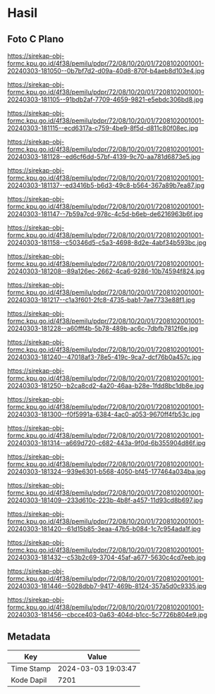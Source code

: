 # Hasil

## Foto C Plano

https://sirekap-obj-formc.kpu.go.id/4f38/pemilu/pdpr/72/08/10/20/01/7208102001001-20240303-181050--0b7bf7d2-d09a-40d8-870f-b4aeb8d103e4.jpg

https://sirekap-obj-formc.kpu.go.id/4f38/pemilu/pdpr/72/08/10/20/01/7208102001001-20240303-181105--91bdb2af-7709-4659-9821-e5ebdc306bd8.jpg

https://sirekap-obj-formc.kpu.go.id/4f38/pemilu/pdpr/72/08/10/20/01/7208102001001-20240303-181115--ecd6317a-c759-4be9-8f5d-d811c80f08ec.jpg

https://sirekap-obj-formc.kpu.go.id/4f38/pemilu/pdpr/72/08/10/20/01/7208102001001-20240303-181128--ed6cf6dd-57bf-4139-9c70-aa781d6873e5.jpg

https://sirekap-obj-formc.kpu.go.id/4f38/pemilu/pdpr/72/08/10/20/01/7208102001001-20240303-181137--ed3416b5-b6d3-49c8-b564-367a89b7ea87.jpg

https://sirekap-obj-formc.kpu.go.id/4f38/pemilu/pdpr/72/08/10/20/01/7208102001001-20240303-181147--7b59a7cd-978c-4c5d-b6eb-de6216963b6f.jpg

https://sirekap-obj-formc.kpu.go.id/4f38/pemilu/pdpr/72/08/10/20/01/7208102001001-20240303-181158--c50346d5-c5a3-4698-8d2e-4abf34b593bc.jpg

https://sirekap-obj-formc.kpu.go.id/4f38/pemilu/pdpr/72/08/10/20/01/7208102001001-20240303-181208--89a126ec-2662-4ca6-9286-10b74594f824.jpg

https://sirekap-obj-formc.kpu.go.id/4f38/pemilu/pdpr/72/08/10/20/01/7208102001001-20240303-181217--c1a3f601-2fc8-4735-bab1-7ae7733e88f1.jpg

https://sirekap-obj-formc.kpu.go.id/4f38/pemilu/pdpr/72/08/10/20/01/7208102001001-20240303-181228--a60fff4b-5b78-489b-ac6c-7dbfb7812f6e.jpg

https://sirekap-obj-formc.kpu.go.id/4f38/pemilu/pdpr/72/08/10/20/01/7208102001001-20240303-181240--47018af3-78e5-419c-9ca7-dcf76b0a457c.jpg

https://sirekap-obj-formc.kpu.go.id/4f38/pemilu/pdpr/72/08/10/20/01/7208102001001-20240303-181250--b2ca8cd2-4a20-46aa-b28e-1fdd8bc1db8e.jpg

https://sirekap-obj-formc.kpu.go.id/4f38/pemilu/pdpr/72/08/10/20/01/7208102001001-20240303-181300--f0f5991a-6384-4ac0-a053-9670ff4fb53c.jpg

https://sirekap-obj-formc.kpu.go.id/4f38/pemilu/pdpr/72/08/10/20/01/7208102001001-20240303-181314--a669d720-c682-443a-9f0d-6b355904d86f.jpg

https://sirekap-obj-formc.kpu.go.id/4f38/pemilu/pdpr/72/08/10/20/01/7208102001001-20240303-181324--939e6301-b568-4050-bf45-177464a034ba.jpg

https://sirekap-obj-formc.kpu.go.id/4f38/pemilu/pdpr/72/08/10/20/01/7208102001001-20240303-181409--233d610c-223b-4b8f-a457-11d93cd8b697.jpg

https://sirekap-obj-formc.kpu.go.id/4f38/pemilu/pdpr/72/08/10/20/01/7208102001001-20240303-181420--61d15b85-3eaa-47b5-b084-1c7c954ada1f.jpg

https://sirekap-obj-formc.kpu.go.id/4f38/pemilu/pdpr/72/08/10/20/01/7208102001001-20240303-181432--c53b2c69-3704-45af-a677-5630c4cd7eeb.jpg

https://sirekap-obj-formc.kpu.go.id/4f38/pemilu/pdpr/72/08/10/20/01/7208102001001-20240303-181446--5028dbb7-9417-469b-8124-357a5d0c9335.jpg

https://sirekap-obj-formc.kpu.go.id/4f38/pemilu/pdpr/72/08/10/20/01/7208102001001-20240303-181456--cbcce403-0a63-404d-b1cc-5c7726b804e9.jpg


## Metadata

| Key        | Value               |
| ---------- | ------------------- |
| Time Stamp | 2024-03-03 19:03:47 |
| Kode Dapil | 7201                |




